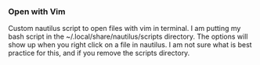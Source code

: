 ### Open with Vim

Custom nautilus script to open files with vim in terminal. I am putting my bash script in the ~/.local/share/nautilus/scripts directory. 
The options will show up when you right click on a file in nautilus. I am not sure what is best practice for this, and if you remove the scripts directory.